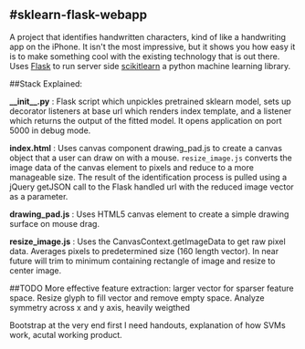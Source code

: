 ﻿#sklearn-flask-webapp
---
A project that identifies handwritten characters, kind of like a handwriting app on the iPhone.  It isn't the most impressive, but it shows you how easy it is to make something cool with the existing technology that is out there. Uses [Flask](http://flask.pocoo.org/) to run server side [scikitlearn](http://scikit-learn.org/stable/) a python machine learning library. 

##Stack Explained:

__\_\_init\_\_.py__ : Flask script which unpickles pretrained sklearn model, sets up decorator listeners at base url which renders index template, and a listener which returns the output of the fitted model.  It opens application on port 5000 in debug mode.

__index.html__ : Uses canvas component drawing_pad.js to create a canvas object that a user can draw on with a mouse. `resize_image.js` converts the image
data of the canvas element to pixels and reduce to a more manageable size.  The
result of the identification process is pulled using a jQuery getJSON call to
the Flask handled url with the reduced image vector as a parameter.

__drawing_pad.js__ : Uses HTML5 canvas element to create a simple drawing surface on mouse drag.

__resize_image.js__ : Uses the CanvasContext.getImageData to get raw pixel data.  Averages pixels to predetermined size (160 length vector). In near future will trim to minimum containing rectangle of image and resize to center image.

##TODO
More effective feature extraction: larger vector for sparser feature space.  Resize glyph to fill vector and remove empty space. Analyze symmetry across x and y axis, heavily weigthed

Bootstrap at the very end first I need handouts, explanation of how SVMs work, acutal working product.
